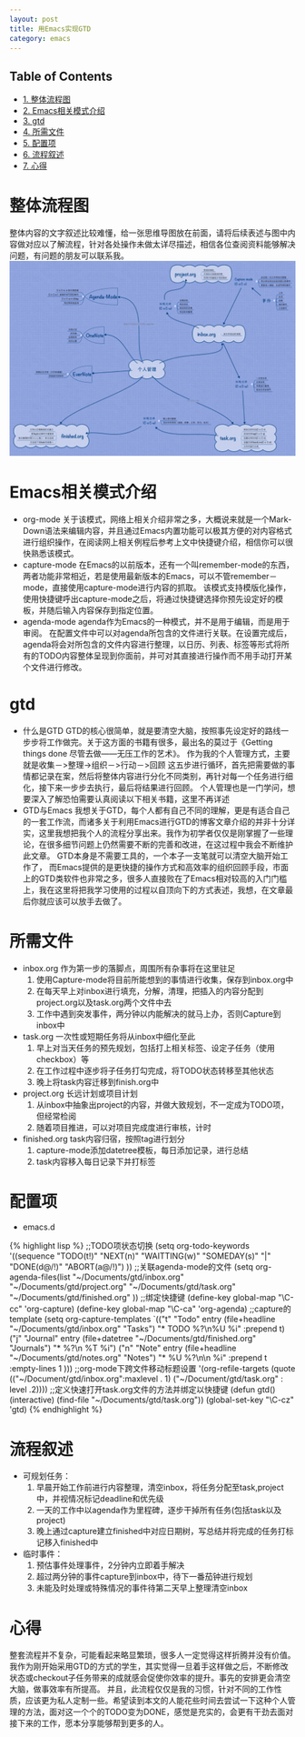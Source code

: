 ```yaml
---
layout: post
title: 用Emacs实现GTD
category: emacs
---
```

<div id="table-of-contents">
<h2>Table of Contents</h2>
<div id="text-table-of-contents">
<ul>
<li><a href="#sec-1">1. 整体流程图</a></li>
<li><a href="#sec-2">2. Emacs相关模式介绍</a></li>
<li><a href="#sec-3">3. gtd</a></li>
<li><a href="#sec-4">4. 所需文件</a></li>
<li><a href="#sec-5">5. 配置项</a></li>
<li><a href="#sec-6">6. 流程叙述</a></li>
<li><a href="#sec-7">7. 心得</a></li>
</ul>
</div>
</div>

# 整体流程图<a id="sec-1" name="sec-1"></a>

整体内容的文字叙述比较难懂，给一张思维导图放在前面，请将后续表述与图中内容做对应以了解流程，针对各处操作未做太详尽描述，相信各位查阅资料能够解决问题，有问题的朋友可以联系我。
![GTD流程](/assets/upload/gtd_guide.png)

# Emacs相关模式介绍<a id="sec-2" name="sec-2"></a>

-   org-mode
    关于该模式，网络上相关介绍非常之多，大概说来就是一个Mark-Down语法来编辑内容，并且通过Emacs内置功能可以极其方便的对内容格式进行组织操作，在阅读网上相关例程后参考上文中快捷键介绍，相信你可以很快熟悉该模式。
-   capture-mode
    在Emacs的以前版本，还有一个叫remember-mode的东西，两者功能非常相近，若是使用最新版本的Emacs，可以不管remember－mode，直接使用capture-mode进行内容的抓取。
    该模式支持模版化操作，使用快捷键呼出capture-mode之后，将通过快捷键选择你预先设定好的模板，并随后输入内容保存到指定位置。
-   agenda-mode
    agenda作为Emacs的一种模式，并不是用于编辑，而是用于审阅。 在配置文件中可以对agenda所包含的文件进行关联。在设置完成后，agenda将会对所包含的文件内容进行整理，以日历、列表、标签等形式将所有的TODO内容整体呈现到你面前，并可对其直接进行操作而不用手动打开某个文件进行修改。

# gtd<a id="sec-3" name="sec-3"></a>

-   什么是GTD
    GTD的核心很简单，就是要清空大脑，按照事先设定好的路线一步步将工作做完。关于这方面的书籍有很多，最出名的莫过于《Getting things done 尽管去做——无压工作的艺术》。
    作为我的个人管理方式，主要就是收集－>整理->组织－>行动－>回顾 这五步进行循环，首先把需要做的事情都记录在案，然后将整体内容进行分化不同类别，再针对每一个任务进行细化，接下来一步步去执行，最后将结果进行回顾。
    个人管理也是一门学问，想要深入了解恐怕需要认真阅读以下相关书籍，这里不再详述
-   GTD与Emacs
    我想关于GTD，每个人都有自己不同的理解，更是有适合自己的一套工作流，而诸多关于利用Emacs进行GTD的博客文章介绍的并非十分详实，这里我想把我个人的流程分享出来。我作为初学者仅仅是刚掌握了一些理论，在很多细节问题上仍然需要不断的完善和改进，在这过程中我会不断维护此文章。
    GTD本身是不需要工具的，一个本子一支笔就可以清空大脑开始工作了， 而Emacs提供的是更快捷的操作方式和高效率的组织回顾手段，市面上的GTD类软件也非常之多，很多人直接败在了Emacs相对较高的入门门槛上，我在这里将把我学习使用的过程以自顶向下的方式表述，我想，在文章最后你就应该可以放手去做了。

# 所需文件<a id="sec-4" name="sec-4"></a>

-   inbox.org
    作为第一步的落脚点，周围所有杂事将在这里驻足
    1.  使用Capture-mode将目前所能想到的事情进行收集，保存到inbox.org中
    2.  在每天早上对inbox进行填充，分解，清理，把插入的内容分配到project.org以及task.org两个文件中去
    3.  工作中遇到突发事件，两分钟以内能解决的就马上办，否则Capture到inbox中
-   task.org
    一次性或短期任务将从inbox中细化至此
    1.  早上对当天任务的预先规划，包括打上相关标签、设定子任务（使用checkbox）等
    2.  在工作过程中逐步将子任务打勾完成，将TODO状态转移至其他状态
    3.  晚上将task内容迁移到finish.org中
-   project.org
    长远计划或项目计划
    1.  从inbox中抽象出project的内容，并做大致规划，不一定成为TODO项，但经常检阅
    2.  随着项目推进，可以对项目完成度进行审核，计时
-   finished.org
    task内容归宿，按照tag进行划分
    1.  capture-mode添加datetree模板，每日添加记录，进行总结
    2.  task内容移入每日记录下并打标签

# 配置项<a id="sec-5" name="sec-5"></a>

-   emacs.d
    
{% highlight lisp %}
        ;;TODO项状态切换
        (setq org-todo-keywords
                  '((sequence "TODO(t!)" "NEXT(n)" "WAITTING(w)" "SOMEDAY(s)" "|" "DONE(d@/!)" "ABORT(a@/!)")
                         ))
        ;;关联agenda-mode的文件
        (setq org-agenda-files(list "~/Documents/gtd/inbox.org"
            "~/Documents/gtd/project.org"
            "~/Documents/gtd/task.org"
            "~/Documents/gtd/finished.org"
        ))
        ;;绑定快捷键
        (define-key global-map "\C-cc" 'org-capture)
        (define-key global-map "\C-ca" 'org-agenda)
        ;;capture的template
        (setq org-capture-templates
                    `(("t" "Todo" entry (file+headline "~/Documents/gtd/inbox.org" "Tasks")
                                "* TODO %?\n%U  %i" :prepend t)
                        ("j" "Journal" entry (file+datetree "~/Documents/gtd/finished.org" "Journals")
                                "* %?\n %T  %i")
                      ("n" "Note" entry (file+headline "~/Documents/gtd/notes.org" "Notes")
                                        "* %U %?\n\n  %i" :prepend t :empty-lines 1
                     )))
        ;;org-mode下跨文件移动标题设置
        '(org-refile-targets (quote (("~/Document/gtd/inbox.org":maxlevel . 1) ("~/Document/gtd/task.org" : level .2))))
        ;;定义快速打开task.org文件的方法并绑定以快捷键
        (defun gtd()
          (interactive)
          (find-file "~/Documents/gtd/task.org"))
        (global-set-key "\C-cz" 'gtd)
{% endhighlight %}

# 流程叙述<a id="sec-6" name="sec-6"></a>

-   可规划任务：
    1.  早晨开始工作前进行内容整理，清空inbox，将任务分配至task,project中，并视情况标记deadline和优先级
    2.  一天的工作中以agenda作为里程碑，逐步干掉所有任务(包括task以及project)
    3.  晚上通过capture建立finished中对应日期树，写总结并将完成的任务打标记移入finished中
-   临时事件：
    1.  预估事件处理事件，2分钟内立即着手解决
    2.  超过两分钟的事件capture到inbox中，待下一番茄钟进行规划
    3.  未能及时处理或特殊情况的事件待第二天早上整理清空inbox

# 心得<a id="sec-7" name="sec-7"></a>

整套流程并不复杂，可能看起来略显繁琐，很多人一定觉得这样折腾并没有价值。我作为刚开始采用GTD的方式的学生，其实觉得一旦着手这样做之后，不断修改状态或checkout子任务带来的成就感会促使你效率的提升。事先的安排更会清空大脑，做事效率有所提高。
并且，此流程仅仅是我的习惯，针对不同的工作性质，应该更为私人定制一些。希望读到本文的人能花些时间去尝试一下这种个人管理的方法，面对这一个个的TODO变为DONE，感觉是充实的，会更有干劲去面对接下来的工作，愿本分享能够帮到更多的人。
